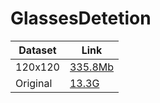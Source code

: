 # GlassesDetetion

| Dataset | Link |
| ------- | ---- |
| 120x120 | [335.8Mb](https://pan.baidu.com/s/1QPGi22RaNWJrV1w5wNbSkg) |
| Original | [13.3G](https://pan.baidu.com/s/17EBZz3LkQzyn44VL45udTg)
